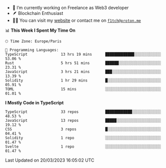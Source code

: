 - 🔭 I’m currently working on Freelance as Web3 developer
- 🪶 Blockchain Enthusiast
- 👨‍💻 You can visit my [website](https://f1tch.xyz) or contact me on [`f1tch@proton.me`](mailto:f1tch@proton.me)

<!--START_SECTION:waka-->
📊 **This Week I Spent My Time On** 

```text
🕑︎ Time Zone: Europe/Paris

💬 Programming Languages: 
TypeScript               13 hrs 19 mins      █████████████░░░░░░░░░░░░   53.06 % 
Rust                     5 hrs 51 mins       ██████░░░░░░░░░░░░░░░░░░░   23.31 % 
JavaScript               3 hrs 21 mins       ███░░░░░░░░░░░░░░░░░░░░░░   13.39 % 
Solidity                 1 hr 29 mins        █░░░░░░░░░░░░░░░░░░░░░░░░   05.91 % 
TOML                     15 mins             ░░░░░░░░░░░░░░░░░░░░░░░░░   01.01 % 
```

**I Mostly Code in TypeScript** 

```text
TypeScript               33 repos            ████████████░░░░░░░░░░░░░   48.53 % 
JavaScript               13 repos            █████░░░░░░░░░░░░░░░░░░░░   19.12 % 
CSS                      3 repos             █░░░░░░░░░░░░░░░░░░░░░░░░   04.41 % 
Solidity                 1 repo              ░░░░░░░░░░░░░░░░░░░░░░░░░   01.47 % 
Svelte                   1 repo              ░░░░░░░░░░░░░░░░░░░░░░░░░   01.47 % 
```




 Last Updated on 20/03/2023 16:05:02 UTC
<!--END_SECTION:waka-->
